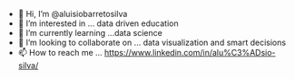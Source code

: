 - 👋 Hi, I’m @aluisiobarretosilva
- 👀 I’m interested in ... data driven education
- 🌱 I’m currently learning ...data science
- 💞️ I’m looking to collaborate on ... data visualization and smart decisions
- 📫 How to reach me ... https://www.linkedin.com/in/alu%C3%ADsio-silva/

<!---
aluisiobarretosilva/aluisiobarretosilva is a ✨ special ✨ repository because its `README.md` (this file) appears on your GitHub profile.
You can click the Preview link to take a look at your changes.
--->
